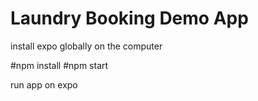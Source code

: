 # Laundry Booking Demo App

install expo globally on the computer

#npm install
#npm start

run app on expo 
